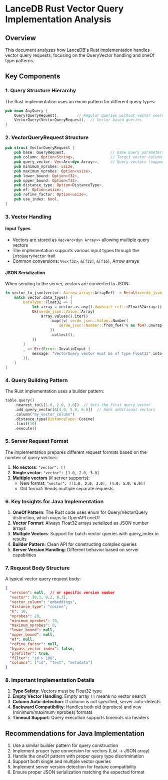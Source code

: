 # LanceDB Rust Vector Query Implementation Analysis

## Overview

This document analyzes how LanceDB's Rust implementation handles vector query requests, focusing on the QueryVector handling and oneOf type patterns.

## Key Components

### 1. Query Structure Hierarchy

The Rust implementation uses an enum pattern for different query types:

```rust
pub enum AnyQuery {
    Query(QueryRequest),        // Regular queries without vector search
    VectorQuery(VectorQueryRequest),  // Vector-based queries
}
```

### 2. VectorQueryRequest Structure

```rust
pub struct VectorQueryRequest {
    pub base: QueryRequest,                    // Base query parameters
    pub column: Option<String>,                // Target vector column
    pub query_vector: Vec<Arc<dyn Array>>,     // Query vectors (supports multiple)
    pub minimum_nprobes: usize,
    pub maximum_nprobes: Option<usize>,
    pub lower_bound: Option<f32>,
    pub upper_bound: Option<f32>,
    pub distance_type: Option<DistanceType>,
    pub ef: Option<usize>,
    pub refine_factor: Option<usize>,
    pub use_index: bool,
}
```

### 3. Vector Handling

#### Input Types
- Vectors are stored as `Vec<Arc<dyn Array>>` allowing multiple query vectors
- The implementation supports various input types through the `IntoQueryVector` trait
- Common conversions: `Vec<f32>`, `&[f32]`, `&[f16]`, Arrow arrays

#### JSON Serialization
When sending to the server, vectors are converted to JSON:

```rust
fn vector_to_json(vector: &arrow_array::ArrayRef) -> Result<serde_json::Value> {
    match vector.data_type() {
        DataType::Float32 => {
            let array = vector.as_any().downcast_ref::<Float32Array>().unwrap();
            Ok(serde_json::Value::Array(
                array.values().iter()
                    .map(|v| serde_json::Value::Number(
                        serde_json::Number::from_f64(*v as f64).unwrap()
                    ))
                    .collect(),
            ))
        }
        _ => Err(Error::InvalidInput {
            message: "VectorQuery vector must be of type Float32".into(),
        }),
    }
}
```

### 4. Query Building Pattern

The Rust implementation uses a builder pattern:

```rust
table.query()
    .nearest_to(&[1.0, 2.0, 3.0])  // Sets the first query vector
    .add_query_vector(&[4.0, 5.0, 6.0])  // Adds additional vectors
    .column("my_vector_column")
    .distance_type(DistanceType::Cosine)
    .limit(10)
    .execute()
```

### 5. Server Request Format

The implementation prepares different request formats based on the number of query vectors:

1. **No vectors**: `"vector": []`
2. **Single vector**: `"vector": [1.0, 2.0, 3.0]`
3. **Multiple vectors** (if server supports):
   - New format: `"vector": [[1.0, 2.0, 3.0], [4.0, 5.0, 6.0]]`
   - Old format: Sends multiple separate requests

### 6. Key Insights for Java Implementation

1. **OneOf Pattern**: The Rust code uses enum for Query/VectorQuery distinction, which maps to OpenAPI oneOf
2. **Vector Format**: Always Float32 arrays serialized as JSON number arrays
3. **Multiple Vectors**: Support for batch vector queries with query_index in results
4. **Builder Pattern**: Clean API for constructing complex queries
5. **Server Version Handling**: Different behavior based on server capabilities

### 7. Request Body Structure

A typical vector query request body:

```json
{
  "version": null,  // or specific version number
  "vector": [0.1, 0.2, 0.3],
  "vector_column": "embeddings",
  "distance_type": "cosine",
  "k": 10,
  "nprobes": 20,
  "minimum_nprobes": 20,
  "maximum_nprobes": 0,
  "lower_bound": null,
  "upper_bound": null,
  "ef": null,
  "refine_factor": null,
  "bypass_vector_index": false,
  "prefilter": true,
  "filter": "id > 100",
  "columns": ["id", "text", "metadata"]
}
```

### 8. Important Implementation Details

1. **Type Safety**: Vectors must be Float32 type
2. **Empty Vector Handling**: Empty array `[]` means no vector search
3. **Column Auto-detection**: If column is not specified, server auto-detects
4. **Backward Compatibility**: Handles both old (nprobes) and new (minimum/maximum_nprobes) formats
5. **Timeout Support**: Query execution supports timeouts via headers

## Recommendations for Java Implementation

1. Use a similar builder pattern for query construction
2. Implement proper type conversion for vectors (List<Float> -> JSON array)
3. Handle the oneOf pattern with proper query type discrimination
4. Support both single and multiple vector queries
5. Implement server version detection for feature compatibility
6. Ensure proper JSON serialization matching the expected format